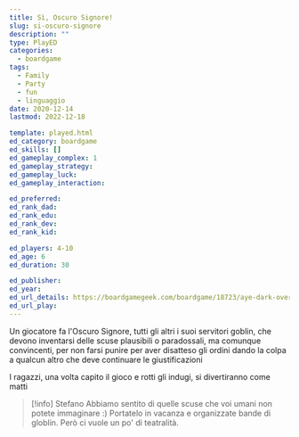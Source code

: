 ```yaml
---
title: Sì, Oscuro Signore!
slug: si-oscuro-signore
description: ""
type: PlayED
categories:
  - boardgame
tags:
  - Family
  - Party
  - fun
  - linguaggio
date: 2020-12-14
lastmod: 2022-12-18

template: played.html
ed_category: boardgame
ed_skills: []
ed_gameplay_complex: 1
ed_gameplay_strategy: 
ed_gameplay_luck: 
ed_gameplay_interaction: 

ed_preferred: 
ed_rank_dad: 
ed_rank_edu: 
ed_rank_dev: 
ed_rank_kid: 

ed_players: 4-10
ed_age: 6
ed_duration: 30

ed_publisher: 
ed_year: 
ed_url_details: https://boardgamegeek.com/boardgame/18723/aye-dark-overlord-red-box
ed_url_play: 
---
```


Un giocatore fa l'Oscuro Signore, tutti gli altri i suoi servitori goblin, che devono inventarsi delle scuse plausibili o paradossali, ma comunque convincenti, per non farsi punire per aver disatteso gli ordini dando la colpa a qualcun altro che deve continuare le giustificazioni 

I ragazzi, una volta capito il gioco e rotti gli indugi, si divertiranno come matti

> [!info] Stefano
> Abbiamo sentito di quelle scuse che voi umani non potete immaginare :) Portatelo in vacanza e organizzate bande di globlin. Però ci vuole un po' di teatralità.



